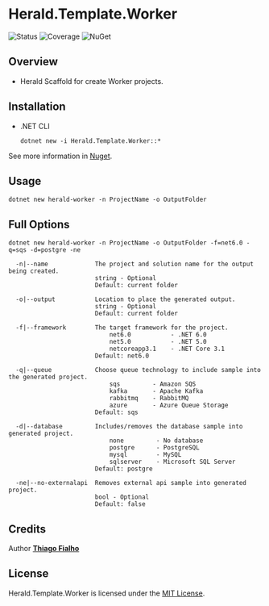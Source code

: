 # Herald.Template.Worker

![Status](https://github.com/tcfialho/Herald.Template.Worker/workflows/Herald.Template.Worker/badge.svg) ![Coverage](https://codecov.io/gh/tcfialho/Herald.Template.Worker/branch/master/graph/badge.svg) ![NuGet](https://buildstats.info/nuget/Herald.Template.Worker)

## Overview
 - Herald Scaffold for create Worker projects.

## Installation
 - .NET CLI
    ```
    dotnet new -i Herald.Template.Worker::*
    ```

See more information in [Nuget](https://www.nuget.org/packages/Herald.Template.Worker/).

## Usage
```
dotnet new herald-worker -n ProjectName -o OutputFolder
```
## Full Options
```
dotnet new herald-worker -n ProjectName -o OutputFolder -f=net6.0 -q=sqs -d=postgre -ne
```
```
  -n|--name             The project and solution name for the output being created.
                        string - Optional
                        Default: current folder
  
  -o|--output           Location to place the generated output.
                        string - Optional
                        Default: current folder

  -f|--framework        The target framework for the project.
                            net6.0           - .NET 6.0
                            net5.0           - .NET 5.0
                            netcoreapp3.1    - .NET Core 3.1
                        Default: net6.0

  -q|--queue            Choose queue technology to include sample into the generated project.
                            sqs         - Amazon SQS
                            kafka       - Apache Kafka
                            rabbitmq    - RabbitMQ
                            azure       - Azure Queue Storage
                        Default: sqs

  -d|--database         Includes/removes the database sample into generated project.
                            none         - No database
                            postgre      - PostgreSQL
                            mysql        - MySQL
                            sqlserver    - Microsoft SQL Server
                        Default: postgre

  -ne|--no-externalapi  Removes external api sample into generated project.
                        bool - Optional
                        Default: false
```

## Credits

Author [**Thiago Fialho**](https://br.linkedin.com/in/thiago-fialho-139ab116)

## License

Herald.Template.Worker is licensed under the [MIT License](LICENSE).
